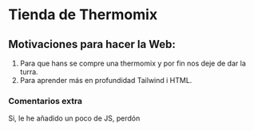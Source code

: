 # Tienda de Thermomix

## Motivaciones para hacer la Web:

  1. Para que hans se compre una thermomix y por fin nos deje de dar la turra.
  2. Para aprender más en profundidad Tailwind i HTML.

### Comentarios extra

  Si, le he añadido un poco de JS, perdón
